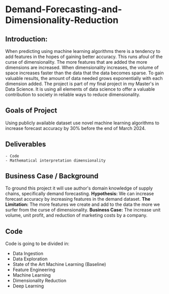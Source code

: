 # Demand-Forecasting-and-Dimensionality-Reduction

## Introduction: 
When predicting using machine learning algorithms there is a tendency to add features in the hopes of gaining better accuracy. This runs afoul of the curse of dimensionality. The more features that are added the more dimensions are increased. When dimensionality increases, the volume of space increases faster than the data that the data becomes sparse. To gain valuable results, the amount of data needed grows exponentially with each dimension added. The project is part of my final project in my Master's in Data Science. It is using all elements of data science to offer a valuable contribution to society in reliable ways to reduce dimensionality.

## Goals of Project
Using publicly available dataset use novel machine learning algorithms to increase forecast accuracy by 30% before the end of March 2024.

## Deliverables
	- Code
	- Mathematical interpretation dimensionality

## Business Case / Background
To ground this project it will use author's domain knowledge of supply chains, specifically demand forecasting.
**Hypothesis:** We can increase forecast accuracy by increasing features in the demand dataset.
**The Limitation:** The more features we create and add to the data the more we surfer from the curse of dimensionality.
**Business Case:** The increase unit volume, unit profit,  and reduction of marketing costs by a company.

## Code
Code is going to be divided in:
- Data Ingestion
- Data Exploration
- State of the Art Machine Learning (Baseline)
- Feature Engineering
- Machine Learning
- Dimensionality Reduction
- Deep Learning
